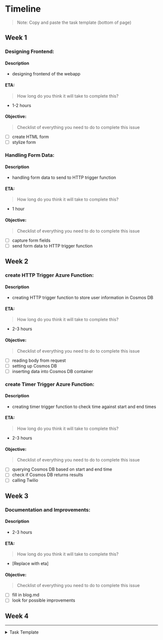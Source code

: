 # Timeline
> Note: Copy and paste the task template (bottom of page)

## Week 1

### Designing Frontend:

#### Description
- designing frontend of the webapp

#### ETA:
> How long do you think it will take to complete this?
- 1-2 hours

#### Objective:
> Checklist of everything you need to do to complete this issue
- [ ] create HTML form
- [ ] stylize form

### Handling Form Data:

#### Description
- handling form data to send to HTTP trigger function

#### ETA:
> How long do you think it will take to complete this?
- 1 hour

#### Objective:
> Checklist of everything you need to do to complete this issue
- [ ] capture form fields
- [ ] send form data to HTTP trigger function

## Week 2

### create HTTP Trigger Azure Function:

#### Description
- creating HTTP trigger function to store user information in Cosmos DB

#### ETA:
> How long do you think it will take to complete this?
- 2-3 hours

#### Objective:
> Checklist of everything you need to do to complete this issue
- [ ] reading body from request
- [ ] setting up Cosmos DB 
- [ ] inserting data into Cosmos DB container

### create Timer Trigger Azure Function:

#### Description
- creating timer trigger function to check time against start and end times

#### ETA:
> How long do you think it will take to complete this?
- 2-3 hours

#### Objective:
> Checklist of everything you need to do to complete this issue
- [ ] querying Cosmos DB based on start and end time
- [ ] check if Cosmos DB returns results
- [ ] calling Twilio

## Week 3

### Documentation and Improvements:

#### Description
- 2-3 hours

#### ETA:
> How long do you think it will take to complete this?
- [Replace with eta]

#### Objective:
> Checklist of everything you need to do to complete this issue
- [ ] fill in blog.md
- [ ] look for possible improvements

## Week 4


---

<details><summary>Task Template</summary>
<br>

### [Task Name]:

#### Description
- [Replace with description]

#### ETA:
> How long do you think it will take to complete this?
- [Replace with eta]

#### Objective:
> Checklist of everything you need to do to complete this issue
- [ ] [Replace with small task  1]
- [ ] [Replace with small task  2]
- [ ] [Replace with small task  3]

<br><br>
</details>